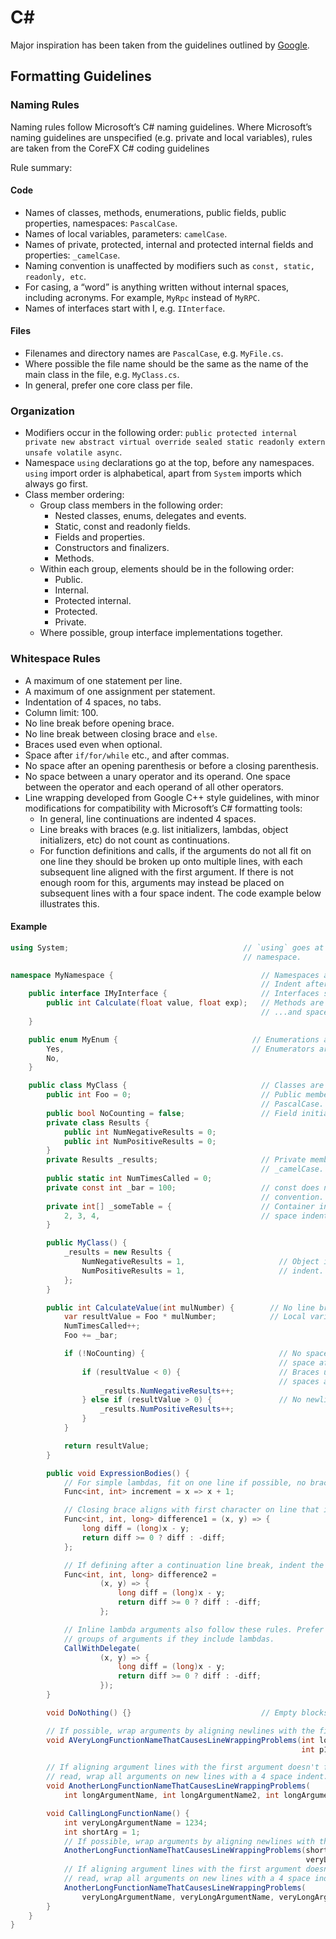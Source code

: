 # C#
Major inspiration has been taken from the guidelines outlined by [Google](https://google.github.io/styleguide/csharp-style.html).

## Formatting Guidelines

### Naming Rules
Naming rules follow Microsoft’s C# naming guidelines. Where Microsoft’s naming guidelines are unspecified (e.g. private and local variables), rules are taken from the CoreFX C# coding guidelines

Rule summary:
#### Code
- Names of classes, methods, enumerations, public fields, public properties, namespaces: `PascalCase`.
- Names of local variables, parameters: `camelCase`.
- Names of private, protected, internal and protected internal fields and properties: `_camelCase`.
- Naming convention is unaffected by modifiers such as `const, static, readonly, etc`.
- For casing, a “word” is anything written without internal spaces, including acronyms. For example, `MyRpc` instead of `MyRPC`.
- Names of interfaces start with I, e.g. `IInterface`.

#### Files
- Filenames and directory names are `PascalCase`, e.g. `MyFile.cs`.
- Where possible the file name should be the same as the name of the main class in the file, e.g. `MyClass.cs`.
- In general, prefer one core class per file.

### Organization
- Modifiers occur in the following order: `public protected internal private new abstract virtual override sealed static readonly extern unsafe volatile async`.
- Namespace `using` declarations go at the top, before any namespaces. `using` import order is alphabetical, apart from `System` imports which always go first.
- Class member ordering:
    - Group class members in the following order:
        - Nested classes, enums, delegates and events.
        - Static, const and readonly fields.
        - Fields and properties.
        - Constructors and finalizers.
        - Methods.
    - Within each group, elements should be in the following order:
        - Public.
        - Internal.
        - Protected internal.
        - Protected.
        - Private.
    - Where possible, group interface implementations together.
    
### Whitespace Rules
- A maximum of one statement per line.
- A maximum of one assignment per statement.
- Indentation of 4 spaces, no tabs.
- Column limit: 100.
- No line break before opening brace.
- No line break between closing brace and `else`.
- Braces used even when optional.
- Space after `if/for/while` etc., and after commas.
- No space after an opening parenthesis or before a closing parenthesis.
- No space between a unary operator and its operand. One space between the operator and each operand of all other operators.
- Line wrapping developed from Google C++ style guidelines, with minor modifications for compatibility with Microsoft’s C# formatting tools:
    - In general, line continuations are indented 4 spaces.
    - Line breaks with braces (e.g. list initializers, lambdas, object initializers, etc) do not count as continuations.
    - For function definitions and calls, if the arguments do not all fit on one line they should be broken up onto multiple lines, with each subsequent line aligned with the first argument. If there is not enough room for this, arguments may instead be placed on subsequent lines with a four space indent. The code example below illustrates this.

#### Example
```cs
using System;                                       // `using` goes at the top, outside the
                                                    // namespace.

namespace MyNamespace {                                 // Namespaces are PascalCase.
                                                        // Indent after namespace.
    public interface IMyInterface {                     // Interfaces start with 'I'
        public int Calculate(float value, float exp);   // Methods are PascalCase
                                                        // ...and space after comma.
    }

    public enum MyEnum {                              // Enumerations are PascalCase.
        Yes,                                          // Enumerators are PascalCase.
        No,
    }

    public class MyClass {                              // Classes are PascalCase.
        public int Foo = 0;                             // Public member variables are
                                                        // PascalCase.
        public bool NoCounting = false;                 // Field initializers are encouraged.
        private class Results {
            public int NumNegativeResults = 0;
            public int NumPositiveResults = 0;
        }
        private Results _results;                       // Private member variables are
                                                        // _camelCase.
        public static int NumTimesCalled = 0;
        private const int _bar = 100;                   // const does not affect naming
                                                        // convention.
        private int[] _someTable = {                    // Container initializers use a 4
            2, 3, 4,                                    // space indent.
        }

        public MyClass() {
            _results = new Results {
                NumNegativeResults = 1,                     // Object initializers use a 4 space
                NumPositiveResults = 1,                     // indent.
            };
        }

        public int CalculateValue(int mulNumber) {        // No line break before opening brace.
            var resultValue = Foo * mulNumber;            // Local variables are camelCase.
            NumTimesCalled++;
            Foo += _bar;

            if (!NoCounting) {                              // No space after unary operator and
                                                            // space after 'if'.
                if (resultValue < 0) {                      // Braces used even when optional and
                                                            // spaces around comparison operator.
                    _results.NumNegativeResults++;
                } else if (resultValue > 0) {               // No newline between brace and else.
                    _results.NumPositiveResults++;
                }
            }

            return resultValue;
        }

        public void ExpressionBodies() {
            // For simple lambdas, fit on one line if possible, no brackets or braces required.
            Func<int, int> increment = x => x + 1;

            // Closing brace aligns with first character on line that includes the opening brace.
            Func<int, int, long> difference1 = (x, y) => {
                long diff = (long)x - y;
                return diff >= 0 ? diff : -diff;
            };

            // If defining after a continuation line break, indent the whole body.
            Func<int, int, long> difference2 =
                    (x, y) => {
                        long diff = (long)x - y;
                        return diff >= 0 ? diff : -diff;
                    };

            // Inline lambda arguments also follow these rules. Prefer a leading newline before
            // groups of arguments if they include lambdas.
            CallWithDelegate(
                    (x, y) => {
                        long diff = (long)x - y;
                        return diff >= 0 ? diff : -diff;
                    });
        }

        void DoNothing() {}                             // Empty blocks may be concise.

        // If possible, wrap arguments by aligning newlines with the first argument.
        void AVeryLongFunctionNameThatCausesLineWrappingProblems(int longArgumentName,
                                                                 int p1, int p2) {}

        // If aligning argument lines with the first argument doesn't fit, or is difficult to
        // read, wrap all arguments on new lines with a 4 space indent.
        void AnotherLongFunctionNameThatCausesLineWrappingProblems(
            int longArgumentName, int longArgumentName2, int longArgumentName3) {}

        void CallingLongFunctionName() {
            int veryLongArgumentName = 1234;
            int shortArg = 1;
            // If possible, wrap arguments by aligning newlines with the first argument.
            AnotherLongFunctionNameThatCausesLineWrappingProblems(shortArg, shortArg,
                                                                  veryLongArgumentName);
            // If aligning argument lines with the first argument doesn't fit, or is difficult to
            // read, wrap all arguments on new lines with a 4 space indent.
            AnotherLongFunctionNameThatCausesLineWrappingProblems(
                veryLongArgumentName, veryLongArgumentName, veryLongArgumentName);
        }
    }
}
```

